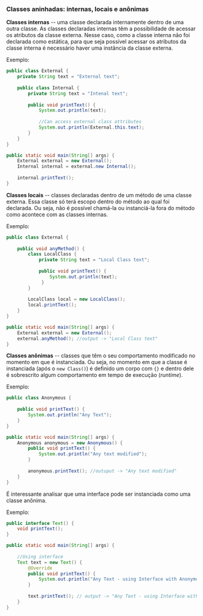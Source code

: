 ### Classes aninhadas: internas, locais e anônimas
**Classes internas** -- uma classe declarada internamente dentro de uma outra classe. As classes declaradas internas têm a possibilidade de acessar os atributos da classe externa.
Nesse caso, como a classe interna não foi declarada como estática, para que seja possível acessar os atributos da classe interna é necessário haver uma instância da classe externa.

Exemplo:
```java
public class External {
    private String text = "External text";
    
    public class Internal {
        private String text = "Intenal text";
        
        public void printText() {
            System.out.println(text);
            
            //Can access external class attributes
            System.out.println(External.this.text);
        }
    }
}

public static void main(String[] args) {
    External external = new External();
    Internal internal = external.new Internal();
    
    internal.printText(); 
}
```

**Classes locais** -- classes declaradas dentro de um método de uma classe externa. Essa classe só terá escopo dentro do método ao qual foi declarada. Ou seja, não é possível chamá-la ou instanciá-la fora do método como acontece com as classes internas.  

Exemplo: 
```java
public class External {
    
    public void anyMethod() {
        class LocalClass {
            private String text = "Local Class text";
            
            public void printText() {
                System.out.println(text);
             }
        }
        
        LocalClass local = new LocalClass();
        local.printText();
    }
}

public static void main(String[] args) {
    External external = new External();
    external.anyMethod(); //output -> "Local Class text"
}
```

**Classes anônimas** -- classes que têm o seu comportamento modificado no momento em que é instanciada. Ou seja, no momento em que a classe é instanciada (após o `new Class()`) é definido um corpo com `{}` e dentro dele é sobrescrito algum comportamento em tempo de execução (_runtime_).

Exemplo:
```java
public class Anonymous {
    
    public void printText() {
        System.out.println("Any Text");
    }
}

public static void main(String[] args) {
    Anonymous anonymous = new Anonymous() {
        public void printText() {
            System.out.println("Any text modified");
        }
        
        anonymous.printText(); //outuput -> "Any text modified"
    }
}
```

É interessante analisar que uma interface pode ser instanciada como uma classe anônima. 

Exemplo:
```java
public interface Text() {
    void printText();
}

public static void main(String[] args) {
    
    //Using interface   
    Text text = new Text() {
        @Override
        public void printText() {
            System.out.println("Any Text - using Interface with Anonymous class")
        }
        
        text.printText(); // output -> "Any Text - using Interface with Anonymous class"
    }
}
```
